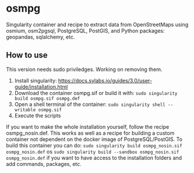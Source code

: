 # osmpg
Singularity container and recipe to extract data from OpenStreetMaps using osmium, osm2pgsql, PostgreSQL, PostGIS, and Python packages: geopandas, sqlalchemy, etc.

## How to use
This version needs sudo priviledges. Working on removing them.
1. Install singularity: https://docs.sylabs.io/guides/3.0/user-guide/installation.html
2. Download the container osmpg.sif or build it with: `sudo singularity build osmpg.sif osmpg.def`
3. Open a shell terminal of the container: `sudo singularity shell --writable osmpg.sif`
4. Execute the scripts

If you want to make the whole installation yourself, follow the recipe osmpg_nosin.def. This works as well as a recipe for building a custom container not dependent on the docker image of PostgreSQL/PostGIS. To build this container you can do: `sudo singularity build osmpg_nosin.sif osmpg_nosin.def` os `sudo singularity build --sandbox osmpg_nosin.sif osmpg_nosin.def` if you want to have access to the installation folders and add commands, packages, etc.
